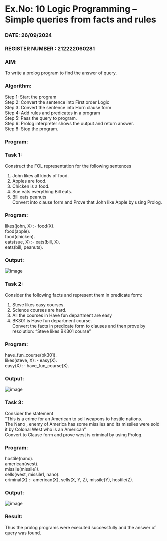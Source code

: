 # Ex.No: 10  Logic Programming –  Simple queries from facts and rules
### DATE:   26/09/2024                                                                         
### REGISTER NUMBER : 212222060281
### AIM: 
To write a prolog program to find the answer of query. 
###  Algorithm:
 Step 1: Start the program <br> 
 Step 2: Convert the sentence into First order Logic  <br> 
 Step 3:  Convert the sentence into Horn clause form  <br> 
 Step 4: Add rules and predicates in a program   <br> 
 Step 5:  Pass the query to program. <br> 
 Step 6: Prolog interpreter shows the output and return answer. <br> 
 Step 8:  Stop the program.
### Program:
### Task 1:
Construct the FOL representation for the following sentences <br> 
1.	John likes all kinds of food.  <br> 
2.	Apples are food.  <br> 
3.	Chicken is a food.  <br> 
4.	Sue eats everything Bill eats. <br> 
5.	 Bill eats peanuts  <br> 
   Convert into clause form and Prove that John like Apple by using Prolog. <br> 
### Program:
likes(john, X) :- food(X).<br>
food(apple).<br>
food(chicken).<br>
eats(sue, X) :- eats(bill, X).<br>
eats(bill, peanuts).<br>


### Output:
![image](https://github.com/user-attachments/assets/9037b70e-eac2-427a-ab30-b7ead2a2c5df)


### Task 2:
Consider the following facts and represent them in predicate form: <br>              
1.	Steve likes easy courses. <br> 
2.	Science courses are hard. <br> 
3. All the courses in Have fun department are easy <br> 
4. BK301 is Have fun department course.<br> 
Convert the facts in predicate form to clauses and then prove by resolution: “Steve likes BK301 course”<br> 

### Program:
have_fun_course(bk301).<br>
likes(steve, X) :- easy(X).<br>
easy(X) :- have_fun_course(X).<br>

### Output:
![image](https://github.com/user-attachments/assets/1f1dcb9a-3ae0-4269-9c63-2d727bdf44ab)

### Task 3:
Consider the statement <br> 
“This is a crime for an American to sell weapons to hostile nations. <br>
The Nano , enemy of America has some missiles and its missiles were sold it by Colonal West who is an American” <br> 
Convert to Clause form and prove west is criminal by using Prolog.<br> 
### Program:
hostile(nano).<br>
american(west).<br>
missile(missile1).<br>
sells(west, missile1, nano).<br>
criminal(X) :- american(X), sells(X, Y, Z), missile(Y), hostile(Z).<br>

### Output:
![image](https://github.com/user-attachments/assets/6d4ce6a0-594b-4a34-b6a4-28d43efabd61)

### Result:
Thus the prolog programs were executed successfully and the answer of query was found.
